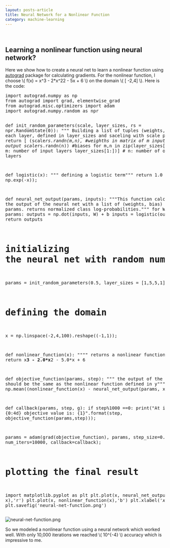 ```yaml
---
layout: posts-article
title: Neural Network for a Nonlinear Function 
category: machine-learning
---
```


</script>
<script type="text/x-mathjax-config">
    MathJax.Hub.Config({
        displayAlign: "center",
        displayIndent: "0em",

        "HTML-CSS": { scale: 100,
                        linebreaks: { automatic: "false" },
                        webFont: "TeX"
                       },
        SVG: {scale: 100,
              linebreaks: { automatic: "false" },
              font: "TeX"},
        NativeMML: {scale: 100},
        TeX: { equationNumbers: {autoNumber: "AMS"},
               MultLineWidth: "85%",
               TagSide: "right",
               TagIndent: ".8em"
             }
});
</script>
<script type="text/javascript"
        src="https://cdnjs.cloudflare.com/ajax/libs/mathjax/2.7.0/MathJax.js?config=TeX-AMS_HTML"></script>

<br>


<h2> Learning a nonlinear function using neural network? </h2>


<p>
Here we show how to create a neural net to learn a nonlinear function using <a href="https://github.com/HIPS/autograd">autograd</a> package for calculating gradients. For the nonlinear function, I choose \( f(x) = x^3 - 2*x^22 - 5x + 6 \) on the domain \( [ -2,4] \).  Here is the code:
</p>

<div class="org-src-container">
<pre class="src src-python">import autograd.numpy as np
from autograd import grad, elementwise_grad
from autograd.misc.optimizers import adam
import autograd.numpy.random as npr


def init_random_parameters(scale, layer_sizes, rs = npr.RandomState(0)):
    """ Building a list of tuples (weights, biases)
        For each layer, defined in layer_sizes
        and saceling with scale parameteR"""
    return [ (scale*rs.randn(m,n),  #weighths in matrix of m input and n output
              scale*rs.randn(n))    #biases
             for m,n in zip(layer_sizes[:-1], # m: number of input layers
                            layer_sizes[1:])] # n: number of output layers


def logistic(x):
    """ defining a logistic term"""
    return 1.0 / (1.0 + np.exp(-x));

def neural_net_output(params, inputs):
    """This function calculates the output of the neural net
        with a list of (weights, bias) tuples as params.
        returns normalized class log-probabilities."""
    for W, b in params:
        outputs = np.dot(inputs, W) + b
        inputs = logistic(outputs)
    return outputs

# initializing the neural net with random numbers
params = init_random_parameters(0.5, layer_sizes = [1,5,5,1]);

# defining the domain
x = np.linspace(-2,4,100).reshape((-1,1));

def nonlinear_function(x):
    """" returns a nonlinear function of x"""
    return x**3 - 2.0*x**2 - 5.0*x + 6


def objective_function(params, step):
    """ the output of the function should be the same
        as the nonlinear function defined in y"""
    return np.mean((nonlinear_function(x) - neural_net_output(params, x))**2)


def callback(params, step, g):
    if step%1000 ==0:
        print("At itteration {0:4d} objective value is: {1}".format(step, objective_function(params,step)));


params = adam(grad(objective_function), params, step_size=0.01, num_iters=10000, callback=callback);


# plotting the final result
import matplotlib.pyplot as plt
plt.plot(x, neural_net_output(params, x),'r')
plt.plot(x, nonlinear_function(x),'b')
plt.xlabel('$x$')
plt.ylabel('$f(x)$')
plt.xlim([-3, 5])
plt.savefig('neural-net-function.png')
</pre>
</div>



<div class="figure">
<p><img src="{{site.baseurl}}/img/machine_learning/neural-net-function.png" alt="neural-net-function.png" />
</p>
</div>

<p>
So we modeled a nonlinear function using a neural network which worked well. With only 10,000 iterations we reached \( 10^{-4} \) accuracy which is impressive to me. 
</p>
